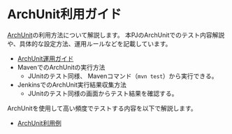 # ArchUnit利用ガイド

[ArchUnit](https://www.archunit.org/)の利用方法について解説します。
本PJのArchUnitでのテスト内容解説や、具体的な設定方法、運用ルールなどを記載しています。

- [ArchUnit運用ガイド](./Ops-Rule.md)
- MavenでのArchUnitの実行方法
  - JUnitのテスト同様、 Mavenコマンド（`mvn test`）から実行できる。
- JenkinsでのArchUnit実行結果収集方法
  - JUnitのテスト同様の画面からテスト結果を確認する。

ArchUnitを使用して高い頻度でテストする内容を以下で解説します。
- [ArchUnit利用例](./ArchUnit-commentary.md)